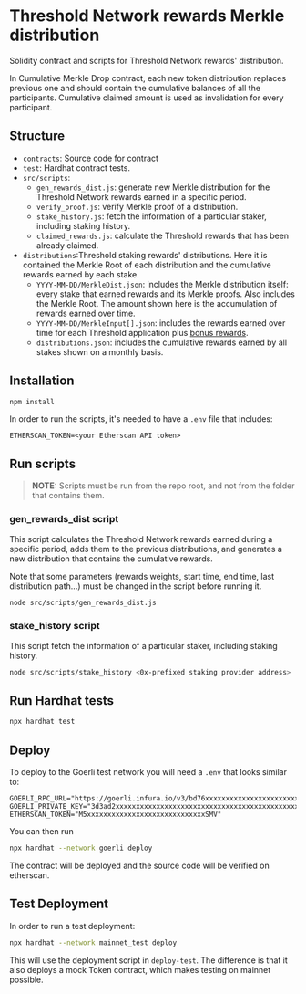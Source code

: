 # Threshold Network rewards Merkle distribution

Solidity contract and scripts for Threshold Network rewards' distribution.

In Cumulative Merkle Drop contract, each new token distribution replaces previous one and should
contain the cumulative balances of all the participants. Cumulative claimed amount is used as
invalidation for every participant.

## Structure

- `contracts`: Source code for contract
- `test`: Hardhat contract tests.
- `src/scripts`:
  - `gen_rewards_dist.js`: generate new Merkle distribution for the Threshold Network rewards earned
    in a specific period.
  - `verify_proof.js`: verify Merkle proof of a distribution.
  - `stake_history.js`: fetch the information of a particular staker, including staking history.
  - `claimed_rewards.js`: calculate the Threshold rewards that has been already claimed.
- `distributions`:Threshold staking rewards' distributions. Here it is contained the Merkle Root of
  each distribution and the cumulative rewards earned by each stake.
  - `YYYY-MM-DD/MerkleDist.json`: includes the Merkle distribution itself: every stake that earned
    rewards and its Merkle proofs. Also includes the Merkle Root. The amount shown here is the
    accumulation of rewards earned over time.
  - `YYYY-MM-DD/MerkleInput[].json`: includes the rewards earned over time for each Threshold
    application plus [bonus
    rewards](https://forum.threshold.network/t/tip-020-interim-era-incentive-schemes-1-one-off-migration-stake-bonus-2-ongoing-stable-yield/297).
  - `distributions.json`: includes the cumulative rewards earned by all stakes shown on a monthly
    basis.

## Installation

```bash
npm install
```

In order to run the scripts, it's needed to have a `.env` file that includes:

```
ETHERSCAN_TOKEN=<your Etherscan API token>
```

## Run scripts

> **NOTE:** Scripts must be run from the repo root, and not from the folder that contains them.

### gen_rewards_dist script

This script calculates the Threshold Network rewards earned during a specific period, adds them to
the previous distributions, and generates a new distribution that contains the cumulative rewards.

Note that some parameters (rewards weights, start time, end time, last distribution path...) must be
changed in the script before running it.

```bash
node src/scripts/gen_rewards_dist.js
```

### stake_history script

This script fetch the information of a particular staker, including staking history.

```bash
node src/scripts/stake_history <0x-prefixed staking provider address>
```

## Run Hardhat tests

```bash
npx hardhat test
```

## Deploy

To deploy to the Goerli test network you will need a `.env` that looks similar to:

```
GOERLI_RPC_URL="https://goerli.infura.io/v3/bd76xxxxxxxxxxxxxxxxxxxxxxxxxff0"
GOERLI_PRIVATE_KEY="3d3ad2xxxxxxxxxxxxxxxxxxxxxxxxxxxxxxxxxxxxxxxxxxxxxxxxxxxxxxxx87b"
ETHERSCAN_TOKEN="M5xxxxxxxxxxxxxxxxxxxxxxxxxxxxxSMV"
```

You can then run

```bash
npx hardhat --network goerli deploy
```

The contract will be deployed and the source code will be verified on etherscan.

## Test Deployment

In order to run a test deployment:

```bash
npx hardhat --network mainnet_test deploy
```

This will use the deployment script in `deploy-test`.
The difference is that it also deploys a mock Token contract, which makes testing on mainnet possible.
